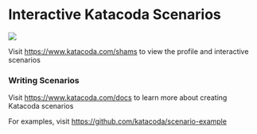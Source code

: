 # Interactive Katacoda Scenarios

[![](http://shields.katacoda.com/katacoda/shams/count.svg)](https://www.katacoda.com/shams "Get your profile on Katacoda.com")

Visit https://www.katacoda.com/shams to view the profile and interactive scenarios

### Writing Scenarios
Visit https://www.katacoda.com/docs to learn more about creating Katacoda scenarios

For examples, visit https://github.com/katacoda/scenario-example

